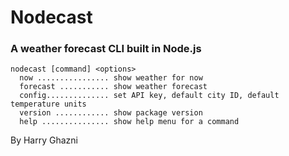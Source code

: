 # Nodecast
### A weather forecast CLI built in Node.js

```
nodecast [command] <options>
  now ................ show weather for now
  forecast ........... show weather forecast
  config.............. set API key, default city ID, default temperature units
  version ............ show package version
  help ............... show help menu for a command
```

By Harry Ghazni
